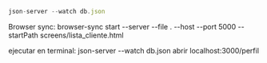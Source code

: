 ```js
json-server --watch db.json
```

Browser sync: browser-sync start --server --file . --host --port 5000 --startPath screens/lista_cliente.html


ejecutar en terminal:
json-server --watch db.json
abrir localhost:3000/perfil

